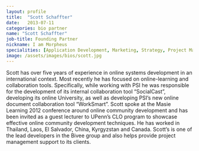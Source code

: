 ```yaml
---
layout: profile
title:  "Scott Schaffter"
date:   2013-07-11
categories: bio partner
name: "Scott Schaffter"
job-title: Founding Partner
nickname: I am Morpheus
specialities: [Application Development, Marketing, Strategy, Project Management]
image: /assets/images/bios/scott.jpg
---
```



<p>Scott has over five years of experience in online systems development in an international context. Most recently he has focused on online-learning and collaboration tools. Specifically, while working with PSI he was responsible for the development of its internal collaboration tool “SocialCast”, developing its online University, as well as developing PSI’s new online document collaboration tool “WorkSmart”. Scott spoke at the Masie Learning 2012 conference around online community development and has been invited as a guest lecturer to UPenn’s CLO program to showcase effective online community development techniques. He has worked in Thailand, Laos, El Salvador, China, Kyrgyzstan and Canada. Scott’s is one of the lead developers in the Bivee group and also helps provide project management support to its clients. </p>